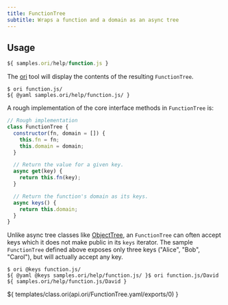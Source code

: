 ```yaml
---
title: FunctionTree
subtitle: Wraps a function and a domain as an async tree
---
```


## Usage

```js
${ samples.ori/help/function.js }
```

The [ori](/ori) tool will display the contents of the resulting `FunctionTree`.

```console
$ ori function.js/
${ @yaml samples.ori/help/function.js/ }
```

A rough implementation of the core interface methods in `FunctionTree` is:

```js
// Rough implementation
class FunctionTree {
  constructor(fn, domain = []) {
    this.fn = fn;
    this.domain = domain;
  }

  // Return the value for a given key.
  async get(key) {
    return this.fn(key);
  }

  // Return the function's domain as its keys.
  async keys() {
    return this.domain;
  }
}
```

Unlike async tree classes like [ObjectTree](ObjectTree.html), an `FunctionTree` can often accept keys which it does not make public in its `keys` iterator. The sample `FunctionTree` defined above exposes only three keys ("Alice", "Bob", "Carol"), but will actually accept any key.

```console
$ ori @keys function.js/
${ @yaml @keys samples.ori/help/function.js/ }$ ori function.js/David
${ samples.ori/help/function.js/David }
```

${ templates/class.ori(api.ori/FunctionTree.yaml/exports/0) }
